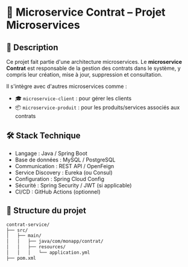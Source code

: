 # 📄 Microservice Contrat – Projet Microservices

## 🚀 Description

Ce projet fait partie d'une architecture microservices. Le **microservice Contrat** est responsable de la gestion des contrats dans le système, y compris leur création, mise à jour, suppression et consultation.

Il s'intègre avec d'autres microservices comme :
- 🎓 `microservice-client` : pour gérer les clients
- 📦 `microservice-produit` : pour les produits/services associés aux contrats

## 🛠️ Stack Technique

- Langage : Java / Spring Boot
- Base de données : MySQL / PostgreSQL
- Communication : REST API / OpenFeign
- Service Discovery : Eureka (ou Consul)
- Configuration : Spring Cloud Config
- Sécurité : Spring Security / JWT (si applicable)
- CI/CD : GitHub Actions (optionnel)

## 📁 Structure du projet

```bash
contrat-service/
├── src/
│   ├── main/
│   │   ├── java/com/monapp/contrat/
│   │   ├── resources/
│   │   │   └── application.yml
├── pom.xml
